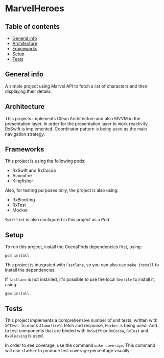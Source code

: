 # MarvelHeroes

## Table of contents
* [General info](#general-info)
* [Architecture](#architecture)
* [Frameworks](#frameworks)
* [Setup](#setup)
* [Tests](#tests)

## General info
A simple project using Marvel API to fetch a list of characters and then displaying their details.
	
## Architecture

This projects implements Clean Architecture and also MVVM in the presentation layer. 
In order for the presentation layer to work reactivity, RxSwift is implemented. 
Coordinator pattern is being used as the main navigation strategy.

## Frameworks
This project is using the following pods:
* RxSwift and RxCocoa
* Alamofire
* Kingfisher

Also, for testing purposes only, the project is also using:
* RxBlocking
* RxTest
* Mocker

`Swiftlint` is also configured in this project as a Pod.

## Setup
To run this project, install the CocoaPods dependencies first, using:

```
pod install
```

This project is integrated with `Fastlane`, so you can also use `make install` to install the dependencies.

If `fastlane` is not installed, it's possible to use the local `Gemfile` to install it, using:

```
gem install
```

## Tests
This project implements a comprehensive number of unit tests, written with `XCTest`. To mock `Alamofire`'s fetch and response, `Mocker` is being used. And to test components that are binded with `RxSwift` or `RxCocoa`, `RxTest` and `RxBlocking` is used. 

In order to see coverage, use the command `make coverage`. This command will use `slather` to produce test coverage percentage visually. 
